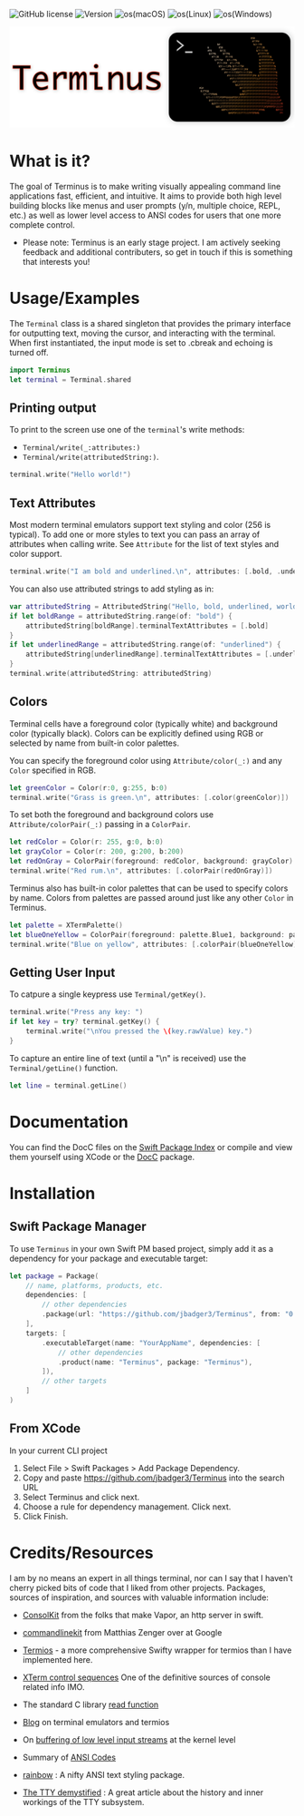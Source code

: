 ![GitHub license](https://img.shields.io/github/license/jbadger3/Terminus) ![Version](https://img.shields.io/github/v/tag/jbadger3/Terminus) ![os(macOS)](https://img.shields.io/static/v1?label=os&message=macOS&color=green) ![os(Linux)](https://img.shields.io/static/v1?label=os&message=Linux&color=green)
    ![os(Windows)](https://img.shields.io/static/v1?label=os&message=Windows&color=red)

![logo](logo.png)

# What is it?
The goal of Terminus is to make writing visually appealing command line applications fast, efficient, and intuitive.  It aims to provide both high level building blocks like menus and user prompts (y/n, multiple choice, REPL, etc.) as well as lower level access to ANSI codes for users that one more complete control.

* Please note: Terminus is an early stage project.  I am actively seeking feedback and additional contributers, so get in touch if this is something that interests you!

# Usage/Examples

The `Terminal` class is a shared singleton that provides the primary interface for outputting text, moving the cursor, and interacting with the terminal.  When first instantiated, the input mode is set to .cbreak and echoing is turned off.
```swift
import Terminus
let terminal = Terminal.shared
```
## Printing output
To print to the screen use one of the `terminal`'s write methods:
* ``Terminal/write(_:attributes:)``
* ``Terminal/write(attributedString:)``.

```swift
terminal.write("Hello world!")
```
## Text Attributes
Most modern terminal emulators support text styling and color (256 is typical).  To add one or more styles to text you can pass an array of attributes when calling write.  See ``Attribute`` for the list of text styles and color support.
```swift
terminal.write("I am bold and underlined.\n", attributes: [.bold, .underline])
```
You can also use attributed strings to add styling as in:
```swift
var attributedString = AttributedString("Hello, bold, underlined, world.")
if let boldRange = attributedString.range(of: "bold") {
    attributedString[boldRange].terminalTextAttributes = [.bold]
}
if let underlinedRange = attributedString.range(of: "underlined") {
    attributedString[underlinedRange].terminalTextAttributes = [.underline]
}
terminal.write(attributedString: attributedString)
```
## Colors
Terminal cells have a foreground color (typically white) and background color (typically black).  Colors can be explicitly defined using RGB or selected by name from built-in color palettes.

You can specify the foreground color using ``Attribute/color(_:)`` and any ``Color`` specified in RGB.
```swift
let greenColor = Color(r:0, g:255, b:0)
terminal.write("Grass is green.\n", attributes: [.color(greenColor)])
```
To set both the foreground and background colors use ``Attribute/colorPair(_:)`` passing in a ``ColorPair``.
```swift
let redColor = Color(r: 255, g:0, b:0)
let grayColor = Color(r: 200, g:200, b:200)
let redOnGray = ColorPair(foreground: redColor, background: grayColor)
terminal.write("Red rum.\n", attributes: [.colorPair(redOnGray)])
```

Terminus also has built-in color palettes that can be used to specify colors by name.  Colors from palettes are passed around just like any other ``Color`` in Terminus.
```swift
let palette = XTermPalette()
let blueOneYellow = ColorPair(foreground: palette.Blue1, background: palette.Yellow1)
terminal.write("Blue on yellow", attributes: [.colorPair(blueOneYellow)])
```


## Getting User Input
To catpure a single keypress use ``Terminal/getKey()``.
```swift
terminal.write("Press any key: ")
if let key = try? terminal.getKey() {
    terminal.write("\nYou pressed the \(key.rawValue) key.")
}
```
To capture an entire line of text (until a "\n" is received) use the ``Terminal/getLine()`` function.
```swift
let line = terminal.getLine()
```
# Documentation

You can find the DocC files on the [Swift Package Index](https://swiftpackageindex.com) or compile and view them yourself using XCode or the [DocC](https://github.com/apple/swift-docc) package.

# Installation

## Swift Package Manager

To use `Terminus` in your own Swift PM based project, simply add it as a dependency for your package and executable target:

```swift
let package = Package(
    // name, platforms, products, etc.
    dependencies: [
        // other dependencies
        .package(url: "https://github.com/jbadger3/Terminus", from: "0.1.0"),
    ],
    targets: [
        .executableTarget(name: "YourAppName", dependencies: [
            // other dependencies
            .product(name: "Terminus", package: "Terminus"),
        ]),
        // other targets
    ]
)
```

## From XCode

In your current CLI project
1.  Select File > Swift Packages > Add Package Dependency.
2. Copy and paste https://github.com/jbadger3/Terminus into the search URL
3. Select Terminus and click next.
4. Choose a rule for dependency management.  Click next.
5. Click Finish.


# Credits/Resources

I am by no means an expert in all things terminal, nor can I say that I haven't cherry picked bits of code that I liked from other projects. Packages, sources of inspiration, and sources with valuable information include:

* [ConsolKit](https://github.com/vapor/console-kit) from the folks that make Vapor, an http server in swift.

* [commandlinekit](https://github.com/objecthub/swift-commandlinekit) from Matthias Zenger over at Google

* [Termios](https://github.com/Ponyboy47/Termios) - a more comprehensive Swifty wrapper for termios than I have implemented here.

* [XTerm control sequences](https://invisible-island.net/xterm/ctlseqs/ctlseqs.html) One of the definitive sources of console related info IMO.

* The standard C library [read function](https://pubs.opengroup.org/onlinepubs/009604599/functions/read.html)

* [Blog](https://blog.nelhage.com/2009/12/a-brief-introduction-to-termios/) on terminal emulators and termios

* On [buffering of low level input streams](http://www.pixelbeat.org/programming/stdio_buffering/) at the kernel level

* Summary of [ANSI Codes](https://www.real-world-systems.com/docs/ANSIcode.html)

* [rainbow](https://github.com/onevcat/Rainbow) : A nifty ANSI text styling package.
    
* [The TTY demystified](http://www.linusakesson.net/programming/tty/) : A great article about the history and inner workings of the TTY subsystem.
